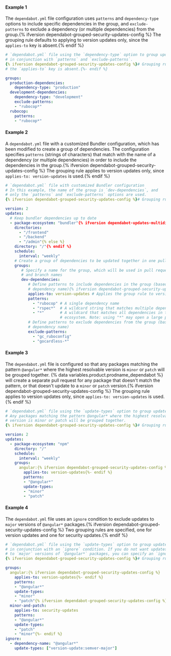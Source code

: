 #### Example 1

The `dependabot.yml` file configuration uses `patterns` and `dependency-type` options to include specific dependencies in the group, and `exclude-patterns` to exclude a dependency (or multiple dependencies) from the group.{% ifversion dependabot-grouped-security-updates-config %} The grouping rule defaults to applying to version updates only, since the `applies-to` key is absent.{% endif %}

```yaml
# `dependabot.yml` file using the `dependency-type` option to group updates
# in conjunction with `patterns` and `exclude-patterns`.
{% ifversion dependabot-grouped-security-updates-config %}# Grouping rules default to applying to version updates only, since
# the `applies-to` key is absent.{%- endif %}

groups:
  production-dependencies:
    dependency-type: "production"
  development-dependencies:
    dependency-type: "development"
    exclude-patterns:
    - "rubocop*"
  rubocop:
    patterns:
    - "rubocop*"
```

#### Example 2

A `dependabot.yml` file with a customized Bundler configuration, which has been modified to create a group of dependencies. The configuration specifies `patterns` (strings of characters) that match with the name of a dependency (or multiple dependencies) in order to include the dependencies in the group.{% ifversion dependabot-grouped-security-updates-config %} The grouping rule applies to version updates only, since `applies-to: version-updates` is used.{% endif %}

```yaml
# `dependabot.yml` file with customized Bundler configuration
# In this example, the name of the group is `dev-dependencies`, and
# only the `patterns` and `exclude-patterns` options are used.
{% ifversion dependabot-grouped-security-updates-config %}# Grouping rules apply to version updates only.{%- endif %}

version: 2
updates:
  # Keep bundler dependencies up to date
  - package-ecosystem: "bundler"{% ifversion dependabot-updates-multidirectory-support %}
    directories:
      - "/frontend"
      - "/backend"
      - "/admin"{% else %}
    directory: "/"{% endif %}
    schedule:
      interval: "weekly"
    # Create a group of dependencies to be updated together in one pull request
    groups:
       # Specify a name for the group, which will be used in pull request titles
       # and branch names
       dev-dependencies:
          # Define patterns to include dependencies in the group (based on
          # dependency name){% ifversion dependabot-grouped-security-updates-config %}
          applies-to: version-updates # Applies the group rule to version updates{%- endif %}
          patterns:
            - "rubocop" # A single dependency name
            - "rspec*"  # A wildcard string that matches multiple dependency names
            - "*"       # A wildcard that matches all dependencies in the package
                        # ecosystem. Note: using "*" may open a large pull request
          # Define patterns to exclude dependencies from the group (based on
          # dependency name)
          exclude-patterns:
            - "gc_ruboconfig"
            - "gocardless-*"
```

#### Example 3

The `dependabot.yml` file is configured so that any packages matching the pattern `@angular*` where the highest resolvable version is `minor` or `patch` will be grouped together. {% data variables.product.prodname_dependabot %} will create a separate pull request for any package that doesn't match the pattern, or that doesn't update to a `minor` or `patch` version.{% ifversion dependabot-grouped-security-updates-config %} The grouping rule applies to version updates only, since `applies-to: version-updates` is used.{% endif %}

```yaml
# `dependabot.yml` file using the `update-types` option to group updates.
# Any packages matching the pattern @angular* where the highest resolvable
# version is minor or patch will be grouped together.
{% ifversion dependabot-grouped-security-updates-config %}# Grouping rules apply to version updates only.{%- endif %}

version: 2
updates:
  - package-ecosystem: "npm"
    directory: "/"
    schedule:
      interval: "weekly"
    groups:
      angular:{% ifversion dependabot-grouped-security-updates-config %}
        applies-to: version-updates{%- endif %}
        patterns:
        - "@angular*"
        update-types:
        - "minor"
        - "patch"
```

#### Example 4

The `dependabot.yml` file uses an `ignore` condition to exclude updates to `major` versions of `@angular*` packages.{% ifversion dependabot-grouped-security-updates-config %} Two grouping rules are specified, one for version updates and one for security updates.{% endif %}

```yaml
# `dependabot.yml` file using the `update-types` option to group updates
# in conjunction with an `ignore` condition. If you do not want updates
# to `major` versions of `@angular*` packages, you can specify an `ignore` condition.
{% ifversion dependabot-grouped-security-updates-config %}# Grouping rules for both version updates and security updates are specified.{%- endif %}

groups:
  angular:{% ifversion dependabot-grouped-security-updates-config %}
    applies-to: version-updates{%- endif %}
    patterns:
    - "@angular*"
    update-types:
    - "minor"
    - "patch"{% ifversion dependabot-grouped-security-updates-config %}
  minor-and-patch:
    applies-to: security-updates
    patterns:
    - "@angular*"
    update-types:
    - "patch"
    - "minor"{%- endif %}
ignore:
  - dependency-name: "@angular*"
    update-types: ["version-update:semver-major"]
```
